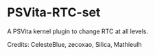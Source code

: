 # PSVita-RTC-set
A PSVita kernel plugin to change RTC at all levels.

Credits: 
CelesteBlue, zecoxao, Silica, Mathieulh